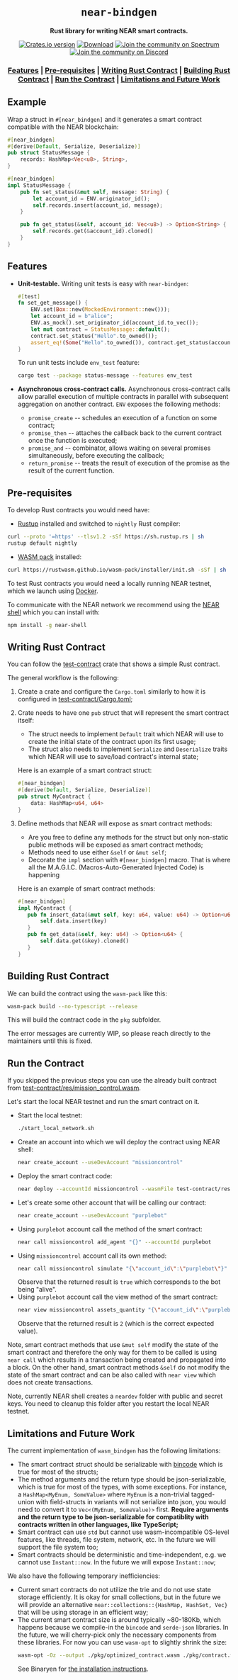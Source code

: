 <div align="center">

  <h1><code>near-bindgen</code></h1>

  <p>
    <strong>Rust library for writing NEAR smart contracts.</strong>
  </p>

  <p>
    <a href="https://crates.io/crates/near-bindgen"><img src="https://img.shields.io/crates/v/near-bindgen.svg?style=flat-square" alt="Crates.io version" /></a>
    <a href="https://crates.io/crates/near-bindgen"><img src="https://img.shields.io/crates/d/near-bindgen.svg?style=flat-square" alt="Download" /></a>
    <a href="https://spectrum.chat/near"><img src="https://withspectrum.github.io/badge/badge.svg" alt="Join the community on Spectrum" /></a>
    <a href="https://discord.gg/gBtUFKR"><img src="https://img.shields.io/discord/490367152054992913.svg" alt="Join the community on Discord" /></a>
  </p>
  
   <h3>
      <a href="https://github.com/nearprotocol/near-bindgen#features">Features</a>
      <span> | </span>
      <a href="https://github.com/nearprotocol/near-bindgen#pre-requisites">Pre-requisites</a>
      <span> | </span>
      <a href="https://github.com/nearprotocol/near-bindgen#writing-rust-contract">Writing Rust Contract</a>
      <span> | </span>
      <a href="https://github.com/nearprotocol/near-bindgen#building-rust-contract">Building Rust Contract</a>
      <span> | </span>
      <a href="https://github.com/nearprotocol/near-bindgen#run-the-contract">Run the Contract</a>
      <span> | </span>
      <a href="https://github.com/nearprotocol/near-bindgen#limitations-and-future-work">Limitations and Future Work</a>
    </h3>
</div>

## Example

Wrap a struct in `#[near_bindgen]` and it generates a smart contract compatible with the NEAR blockchain:
```rust
#[near_bindgen]
#[derive(Default, Serialize, Deserialize)]
pub struct StatusMessage {
    records: HashMap<Vec<u8>, String>,
}

#[near_bindgen]
impl StatusMessage {
    pub fn set_status(&mut self, message: String) {
        let account_id = ENV.originator_id();
        self.records.insert(account_id, message);
    }

    pub fn get_status(&self, account_id: Vec<u8>) -> Option<String> {
        self.records.get(&account_id).cloned()
    }
}
```

## Features

* **Unit-testable.** Writing unit tests is easy with `near-bindgen`:

    ```rust
    #[test]
    fn set_get_message() {
        ENV.set(Box::new(MockedEnvironment::new()));
        let account_id = b"alice";
        ENV.as_mock().set_originator_id(account_id.to_vec());
        let mut contract = StatusMessage::default();
        contract.set_status("Hello".to_owned());
        assert_eq!(Some("Hello".to_owned()), contract.get_status(account_id.to_vec()));
    }
    ```

    To run unit tests include `env_test` feature:
    ```bash
    cargo test --package status-message --features env_test
    ```

* **Asynchronous cross-contract calls.** Asynchronous cross-contract calls allow parallel execution
    of multiple contracts in parallel with subsequent aggregation on another contract.
    `ENV` exposes the following methods:
    * `promise_create` -- schedules an execution of a function on some contract;
    * `promise_then` -- attaches the callback back to the current contract once the function is executed;
    * `promise_and` -- combinator, allows waiting on several promises simultaneously, before executing the callback;
    * `return_promise` -- treats the result of execution of the promise as the result of the current function.


## Pre-requisites
To develop Rust contracts you would need have:
* [Rustup](https://rustup.rs/) installed and switched to `nightly` Rust compiler:
```bash
curl --proto '=https' --tlsv1.2 -sSf https://sh.rustup.rs | sh
rustup default nightly
```
* [WASM pack](https://rustwasm.github.io/wasm-pack/) installed:
```bash
curl https://rustwasm.github.io/wasm-pack/installer/init.sh -sSf | sh
```

To test Rust contracts you would need a locally running NEAR testnet, which we launch
using [Docker](https://www.docker.com/products/docker-desktop).

To communicate with the NEAR network we recommend using the [NEAR shell](https://github.com/nearprotocol/near-shell)
which you can install with:
```bash
npm install -g near-shell
```

## Writing Rust Contract
You can follow the [test-contract](test-contract) crate that shows a simple Rust contract.

The general workflow is the following:
1. Create a crate and configure the `Cargo.toml` similarly to how it is configured in [test-contract/Cargo.toml](test-contract/Cargo.toml);
2. Crate needs to have one `pub` struct that will represent the smart contract itself:
    * The struct needs to implement `Default` trait which
    NEAR will use to create the initial state of the contract upon its first usage;
    * The struct also needs to implement `Serialize` and `Deserialize` traits which NEAR will use to save/load contract's internal state;
    
   Here is an example of a smart contract struct:
   ```rust
   #[near_bindgen]
   #[derive(Default, Serialize, Deserialize)]
   pub struct MyContract {
       data: HashMap<u64, u64>
   }
   ```

3. Define methods that NEAR will expose as smart contract methods:
    * Are you free to define any methods for the struct but only non-static public methods will be exposed as smart contract methods;
    * Methods need to use either `&self` or `&mut self`;
    * Decorate the `impl` section with `#[near_bindgen]` macro. That is where all the M.A.G.I.C. (Macros-Auto-Generated Injected Code) is happening 
    
    Here is an example of smart contract methods:
    ```rust
    #[near_bindgen]
    impl MyContract {
       pub fn insert_data(&mut self, key: u64, value: u64) -> Option<u64> {
           self.data.insert(key)
       }
       pub fn get_data(&self, key: u64) -> Option<u64> {
           self.data.get(&key).cloned()
       }
    }
    ```
## Building Rust Contract
We can build the contract using the `wasm-pack` like this:
```bash
wasm-pack build --no-typescript --release
```
This will build the contract code in the `pkg` subfolder.

The error messages are currently WIP, so please reach directly to the maintainers until this is fixed.

## Run the Contract
If you skipped the previous steps you can use the already built contract from [test-contract/res/mission_control.wasm](test-contract/res/mission_control.wasm).

Let's start the local NEAR testnet and run the smart contract on it.

* Start the local testnet:
    ```bash
    ./start_local_network.sh
    ```
* Create an account into which we will deploy the contract using NEAR shell:
    ```bash
    near create_account --useDevAccount "missioncontrol"
    ```
* Deploy the smart contract code:
    ```bash
    near deploy --accountId missioncontrol --wasmFile test-contract/res/mission_control.wasm
    ```
* Let's create some other account that will be calling our contract:
    ```bash
    near create_account --useDevAccount "purplebot"
    ```
* Using `purplebot` account call the method of the smart contract:
    ```bash
    near call missioncontrol add_agent "{}" --accountId purplebot
    ```
* Using `missioncontrol` account call its own method:
    ```bash
    near call missioncontrol simulate "{\"account_id\":\"purplebot\"}" --accountId missioncontrol
    ```
    Observe that the returned result is `true` which corresponds to the bot being "alive".
* Using `purplebot` account call the view method of the smart contract:
    ```bash
    near view missioncontrol assets_quantity "{\"account_id\":\"purplebot\",\"asset\":\"MissionTime\"}" --accountId missioncontrol
    ```
    Observe that the returned result is `2` (which is the correct expected value).
    
Note, smart contract methods that use `&mut self` modify the state of the smart contract and therefore the only way for
them to be called is using `near call` which results in a transaction being created and propagated into a block.
On the other hand, smart contract methods `&self` do not modify the state of the smart contract and can be also called with
`near view` which does not create transactions.

Note, currently NEAR shell creates a `neardev` folder with public and secret keys. You need to cleanup this folder
after you restart the local NEAR testnet.

## Limitations and Future Work
The current implementation of `wasm_bindgen` has the following limitations:
* The smart contract struct should be serializable with [bincode](https://crates.io/crates/bincode) which is true for most of the structs;
* The method arguments and the return type should be json-serializable, which is true for most of the types, with some exceptions. For instance,
a `HashMap<MyEnum, SomeValue>` where `MyEnum` is a non-trivial tagged-union with field-structs in variants will not serialize into json, you would need to convert it to
`Vec<(MyEnum, SomeValue)>` first. **Require arguments and the return type to be json-serializable for compatiblity with
contracts written in other languages, like TypeScript;**
* Smart contract can use `std` but cannot use wasm-incompatible OS-level features, like threads, file system, network, etc. In the future we will support the file system too;
* Smart contracts should be deterministic and time-independent, e.g. we cannot use `Instant::now`. In the future we will expose `Instant::now`;

We also have the following temporary inefficiencies:
* Current smart contracts do not utilize the trie and do not use state storage efficiently. It is okay for small collections,
but in the future we will provide an alternative `near::collections::{HashMap, HashSet, Vec}` that will be using storage in an efficient way;
* The current smart contract size is around typically ~80-180Kb, which happens because we compile-in the `bincode` and `serde-json` libraries.
In the future, we will cherry-pick only the necessary components from these libraries.
For now you can use `wasm-opt` to slightly shrink the size:
    ```bash
    wasm-opt -Oz --output ./pkg/optimized_contract.wasm ./pkg/contract.wasm
    ```
    See Binaryen for [the installation instructions](https://github.com/WebAssembly/binaryen).


